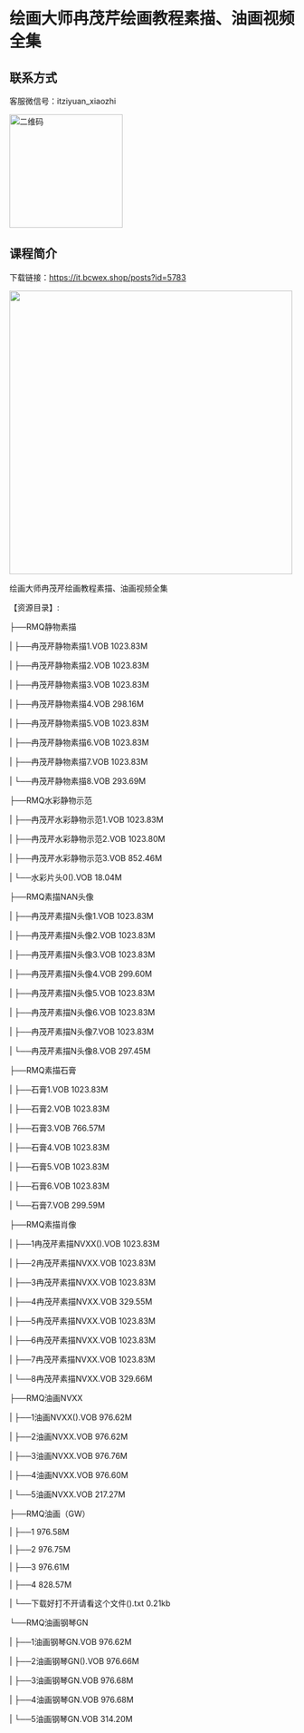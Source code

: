 # 绘画大师冉茂芹绘画教程素描、油画视频全集

## 联系方式

客服微信号：itziyuan_xiaozhi

<img src="https://ziyuanyun.oss-cn-guangzhou.aliyuncs.com/common/20240614073449/666b82192834a.jpg" width="200" height="200" alt="二维码">

## 课程简介

下载链接：https://it.bcwex.shop/posts?id=5783

<img src="https://ziyuanyun.oss-cn-guangzhou.aliyuncs.com/yun/20241201164929/674c2319312f9.jpg" width="500" alt="">

  绘画大师冉茂芹绘画教程素描、油画视频全集



 【资源目录】:

 ├──RMQ静物素描

 | ├──冉茂芹静物素描1.VOB 1023.83M

 | ├──冉茂芹静物素描2.VOB 1023.83M

 | ├──冉茂芹静物素描3.VOB 1023.83M

 | ├──冉茂芹静物素描4.VOB 298.16M

 | ├──冉茂芹静物素描5.VOB 1023.83M

 | ├──冉茂芹静物素描6.VOB 1023.83M

 | ├──冉茂芹静物素描7.VOB 1023.83M

 | └──冉茂芹静物素描8.VOB 293.69M

 ├──RMQ水彩静物示范

 | ├──冉茂芹水彩静物示范1.VOB 1023.83M

 | ├──冉茂芹水彩静物示范2.VOB 1023.80M

 | ├──冉茂芹水彩静物示范3.VOB 852.46M

 | └──水彩片头0().VOB 18.04M

 ├──RMQ素描NAN头像

 | ├──冉茂芹素描N头像1.VOB 1023.83M

 | ├──冉茂芹素描N头像2.VOB 1023.83M

 | ├──冉茂芹素描N头像3.VOB 1023.83M

 | ├──冉茂芹素描N头像4.VOB 299.60M

 | ├──冉茂芹素描N头像5.VOB 1023.83M

 | ├──冉茂芹素描N头像6.VOB 1023.83M

 | ├──冉茂芹素描N头像7.VOB 1023.83M

 | └──冉茂芹素描N头像8.VOB 297.45M

 ├──RMQ素描石膏

 | ├──石膏1.VOB 1023.83M

 | ├──石膏2.VOB 1023.83M

 | ├──石膏3.VOB 766.57M

 | ├──石膏4.VOB 1023.83M

 | ├──石膏5.VOB 1023.83M

 | ├──石膏6.VOB 1023.83M

 | └──石膏7.VOB 299.59M

 ├──RMQ素描肖像

 | ├──1冉茂芹素描NVXX().VOB 1023.83M

 | ├──2冉茂芹素描NVXX.VOB 1023.83M

 | ├──3冉茂芹素描NVXX.VOB 1023.83M

 | ├──4冉茂芹素描NVXX.VOB 329.55M

 | ├──5冉茂芹素描NVXX.VOB 1023.83M

 | ├──6冉茂芹素描NVXX.VOB 1023.83M

 | ├──7冉茂芹素描NVXX.VOB 1023.83M

 | └──8冉茂芹素描NVXX.VOB 329.66M

 ├──RMQ油画NVXX

 | ├──1油画NVXX().VOB 976.62M

 | ├──2油画NVXX.VOB 976.62M

 | ├──3油画NVXX.VOB 976.76M

 | ├──4油画NVXX.VOB 976.60M

 | └──5油画NVXX.VOB 217.27M

 ├──RMQ油画（GW）

 | ├──1 976.58M

 | ├──2 976.75M

 | ├──3 976.61M

 | ├──4 828.57M

 | └──下载好打不开请看这个文件().txt 0.21kb

 └──RMQ油画钢琴GN

 | ├──1油画钢琴GN.VOB 976.62M

 | ├──2油画钢琴GN().VOB 976.66M

 | ├──3油画钢琴GN.VOB 976.68M

 | ├──4油画钢琴GN.VOB 976.68M

 | └──5油画钢琴GN.VOB 314.20M

 &nbsp;

  